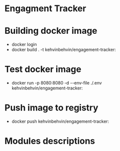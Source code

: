 # Engagment Tracker

# Building docker image
- docker login
- docker build . -t kehvinbehvin/engagement-tracker:<commit>

# Test docker image
- docker run -p 8080:8080 -d --env-file ./.env kehvinbehvin/engagement-tracker:<commit>

# Push image to registry
- docker push kehvinbehvin/engagement-tracker:<commit>

# Modules descriptions

